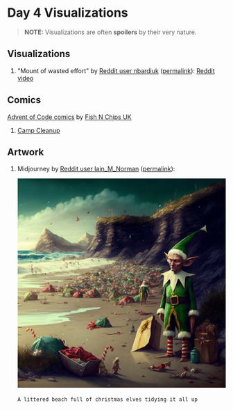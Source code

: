 # Day 4 Visualizations

> **NOTE:** Visualizations are often **spoilers** by their very nature.

## Visualizations

1. "Mount of wasted effort" by [Reddit user nbardiuk](https://www.reddit.com/user/nbardiuk)
   ([permalink](https://www.reddit.com/r/adventofcode/comments/zc4sdc/2022_day_4_mount_of_wasted_effort/)):
   [Reddit video](https://v.redd.it/p87ritj8hu3a1)

## Comics

[Advent of Code comics](https://www.webtoons.com/en/challenge/advent-of-code/list?title_no=713188)
by [Fish N Chips UK](https://www.webtoons.com/en/creator/69q8f)

1. [Camp Cleanup](https://www.webtoons.com/en/challenge/advent-of-code/camp-cleanup/viewer?title_no=713188&episode_no=33)

## Artwork

1. Midjourney by [Reddit user Iain\_M\_Norman](https://www.reddit.com/user/Iain_M_Norman)
   ([permalink](https://www.reddit.com/r/adventofcode/comments/zc7brw/2022_day_04_i_see_no_other_options/)):

   ![a littered beach full of christmas elves tidying it all up](littered-beach.png)

   `A littered beach full of christmas elves tidying it all up`

